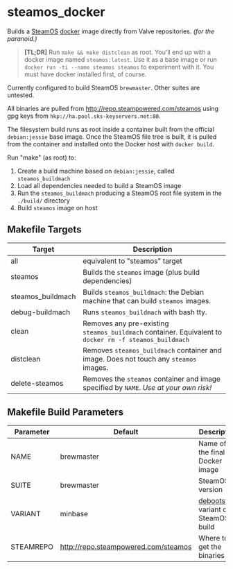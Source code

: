 # steamos_docker
Builds a [SteamOS](http://store.steampowered.com/steamos/) [docker](https://www.docker.com/) image directly from Valve repositories. *(for the paranoid.)*

> **[TL;DR]**  Run `make && make distclean` as root. You'll end up with a docker image named `steamos:latest`.  Use it as a base image or run `docker run -ti --name steamos steamos` to experiment with it.  You must have docker installed first, of course.


Currently configured to build SteamOS `brewmaster`.  Other suites are untested.


All binaries are pulled from http://repo.steampowered.com/steamos using gpg keys from `hkp://ha.pool.sks-keyservers.net:80`.


The filesystem build runs as root inside a container built from the official `debian:jessie` base image.  Once the SteamOS file tree is built, it is pulled from the container and installed onto the Docker host with `docker build`.

Run "make" (as root) to:
  1. Create a build machine based on `debian:jessie`, called `steamos_buildmach`
  2. Load all dependencies needed to build a SteamOS image
  3. Run the `steamos_buildmach` producing a SteamOS root file system in the `./build/` directory
  4. Build `steamos` image on host

## Makefile Targets

Target | Description
--------------|--------
all | equivalent to "steamos" target
steamos | Builds the `steamos` image (plus build dependencies)
steamos_buildmach | Builds `steamos_buildmach`: the Debian machine that can build `steamos` images.
debug-buildmach | Runs `steamos_buildmach` with bash tty.
clean | Removes any pre-existing `steamos_buildmach` container.  Equivalent to `docker rm -f steamos_buildmach`
distclean | Removes `steamos_buildmach` container and image. Does not touch any `steamos` images.
delete-steamos | Removes the `steamos` container and image specified by `NAME`.  *Use at your own risk!*

## Makefile Build Parameters

Parameter | Default | Description
-----------------------|---------|-------------
NAME | brewmaster | Name of the final Docker image
SUITE | brewmaster | SteamOS version
VARIANT | minbase | [debootstrap](https://wiki.debian.org/Debootstrap) variant of SteamOS to build
STEAMREPO | http://repo.steampowered.com/steamos | Where to get the binaries

